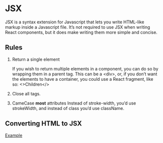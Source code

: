 # JSX
JSX is a syntax extension for Javascript that lets you write HTML-like markup inside a Javascript file. It’s not required to use JSX when writing React components, but it does make writing them more simple and concise.

## Rules
1. Return a single element

    If you wish to return multiple elements in a component, you can do so by wrapping them in a parent tag. This can be a \<div>, or, if you don’t want the elements to have a container, you could use a React fragment, like so: <>Children</>

2. Close all tags.
3. CameCase **most** attributes
    Instead of stroke-width, you’d use strokeWidth, and instead of class you’d use className.

## Converting HTML to JSX
[Example](https://www.theodinproject.com/lessons/node-path-react-new-what-is-jsx#converting-html-to-jsx)